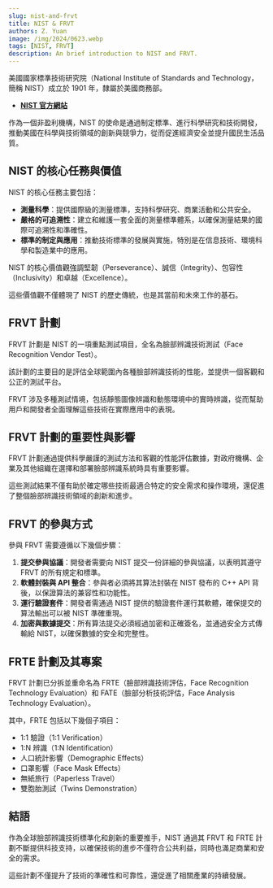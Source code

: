 ```yaml
---
slug: nist-and-frvt
title: NIST & FRVT
authors: Z. Yuan
image: /img/2024/0623.webp
tags: [NIST, FRVT]
description: An brief introduction to NIST and FRVT.
---
```


美國國家標準技術研究院（National Institute of Standards and Technology，簡稱 NIST）成立於 1901 年，隸屬於美國商務部。

- [**NIST 官方網站**](https://www.nist.gov/)

作為一個非盈利機構，NIST 的使命是通過制定標準、進行科學研究和技術開發，推動美國在科學與技術領域的創新與競爭力，從而促進經濟安全並提升國民生活品質。

<!-- truncate -->

## NIST 的核心任務與價值

NIST 的核心任務主要包括：

- **測量科學**：提供國際級的測量標準，支持科學研究、商業活動和公共安全。
- **嚴格的可追溯性**：建立和維護一套全面的測量標準體系，以確保測量結果的國際可追溯性和準確性。
- **標準的制定與應用**：推動技術標準的發展與實施，特別是在信息技術、環境科學和製造業中的應用。

NIST 的核心價值觀強調堅韌（Perseverance）、誠信（Integrity）、包容性（Inclusivity）和卓越（Excellence）。

這些價值觀不僅體現了 NIST 的歷史傳統，也是其當前和未來工作的基石。

## FRVT 計劃

FRVT 計劃是 NIST 的一項重點測試項目，全名為臉部辨識技術測試（Face Recognition Vendor Test）。

該計劃的主要目的是評估全球範圍內各種臉部辨識技術的性能，並提供一個客觀和公正的測試平台。

FRVT 涉及多種測試情境，包括靜態圖像辨識和動態環境中的實時辨識，從而幫助用戶和開發者全面理解這些技術在實際應用中的表現。

## FRVT 計劃的重要性與影響

FRVT 計劃通過提供科學嚴謹的測試方法和客觀的性能評估數據，對政府機構、企業及其他組織在選擇和部署臉部辨識系統時具有重要影響。

這些測試結果不僅有助於確定哪些技術最適合特定的安全需求和操作環境，還促進了整個臉部辨識技術領域的創新和進步。

## FRVT 的參與方式

參與 FRVT 需要遵循以下幾個步驟：

1. **提交參與協議**：開發者需要向 NIST 提交一份詳細的參與協議，以表明其遵守 FRVT 的所有規定和標準。
2. **軟體封裝與 API 整合**：參與者必須將其算法封裝在 NIST 發布的 C++ API 背後，以保證算法的兼容性和功能性。
3. **運行驗證套件**：開發者需通過 NIST 提供的驗證套件運行其軟體，確保提交的算法輸出可以被 NIST 準確重現。
4. **加密與數據提交**：所有算法提交必須經過加密和正確簽名，並通過安全方式傳輸給 NIST，以確保數據的安全和完整性。

## FRTE 計劃及其專案

FRVT 計劃已分拆並重命名為 FRTE（臉部辨識技術評估，Face Recognition Technology Evaluation）和 FATE（臉部分析技術評估，Face Analysis Technology Evaluation）。

其中，FRTE 包括以下幾個子項目：

- 1:1 驗證（1:1 Verification）
- 1:N 辨識（1:N Identification）
- 人口統計影響（Demographic Effects）
- 口罩影響（Face Mask Effects）
- 無紙旅行（Paperless Travel）
- 雙胞胎測試（Twins Demonstration）

## 結語

作為全球臉部辨識技術標準化和創新的重要推手，NIST 通過其 FRVT 和 FRTE 計劃不斷提供科技支持，以確保技術的進步不僅符合公共利益，同時也滿足商業和安全的需求。

這些計劃不僅提升了技術的準確性和可靠性，還促進了相關產業的持續發展。
